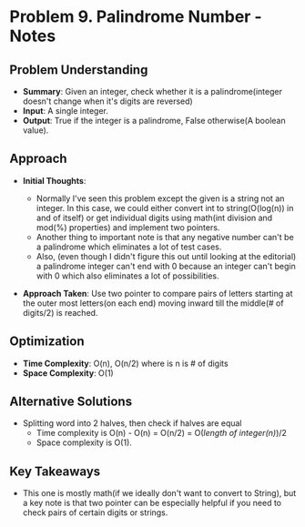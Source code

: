 # Problem 9. Palindrome Number - Notes
## Problem Understanding
- **Summary**: Given an integer, check whether it is a palindrome(integer doesn't change when it's digits are reversed)
- **Input**: A single integer.
- **Output**: True if the integer is a palindrome, False otherwise(A boolean value).

## Approach
- **Initial Thoughts**: 
    * Normally I've seen this problem except the given is a string not an integer. In this case, we could either convert int to string(O(log(n)) in and of itself) or get individual digits using math(int division and mod(%) properties) and implement two pointers. 
    * Another thing to important note is that any negative number can't be a palindrome which eliminates a lot of test cases. 
    * Also, (even though I didn't figure this out until looking at the editorial) a palindrome integer can't end with 0 because an integer can't begin with 0 which also eliminates a lot of possibilities.

- **Approach Taken**: Use two pointer to compare pairs of letters starting at the outer most letters(on each end) moving inward till the middle(# of digits/2) is reached.

<!-- ## Challenges
- **Obstacles Faced**: 
- **Edge Cases**: None -->

## Optimization
- **Time Complexity**: O(n), O(n/2) where is n is # of digits
- **Space Complexity**: O(1)

## Alternative Solutions
- Splitting word into 2 halves, then check if halves are equal
    * Time complexity is O(n) - O(n) = O(n/2) = O(*length of integer(n)*)/2
    * Space complexity is O(1).

## Key Takeaways
- This one is mostly math(if we ideally don't want to convert to String), but a key note is that two pointer can be especially helpful if you need to check pairs of certain digits or strings.

<!-- ## Additional Resources
- N/A -->